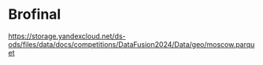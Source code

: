 # Brofinal

https://storage.yandexcloud.net/ds-ods/files/data/docs/competitions/DataFusion2024/Data/geo/moscow.parquet
